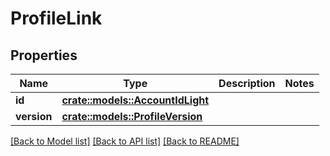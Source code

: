 # ProfileLink

## Properties

Name | Type | Description | Notes
------------ | ------------- | ------------- | -------------
**id** | [**crate::models::AccountIdLight**](AccountIdLight.md) |  | 
**version** | [**crate::models::ProfileVersion**](ProfileVersion.md) |  | 

[[Back to Model list]](../README.md#documentation-for-models) [[Back to API list]](../README.md#documentation-for-api-endpoints) [[Back to README]](../README.md)


